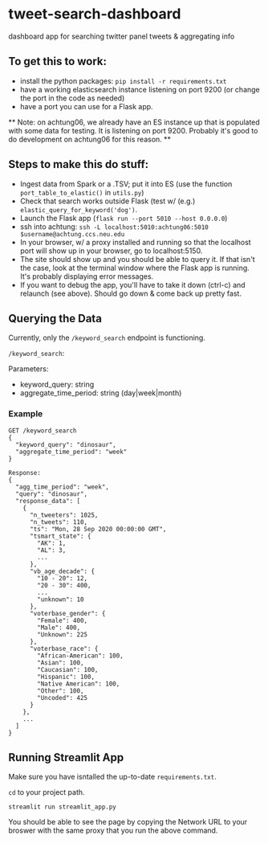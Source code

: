 # tweet-search-dashboard
dashboard app for searching twitter panel tweets &amp; aggregating info

## To get this to work:
- install the python packages: `pip install -r requirements.txt`
- have a working elasticsearch instance listening on port 9200 (or change the port in the code as needed)
- have a port you can use for a Flask app.

** Note: on achtung06, we already have an ES instance up that is populated with some data for testing. 
It is listening on port 9200. Probably it's good to do development on achtung06 for this reason.
** 

## Steps to make this do stuff:
- Ingest data from Spark or a .TSV; put it into ES (use the function `port_table_to_elastic()` in `utils.py`)
- Check that search works outside Flask (test w/ (e.g.) `elastic_query_for_keyword('dog')`. 
- Launch the Flask app (`flask run --port 5010 --host 0.0.0.0`)
- ssh into achtung: `ssh -L localhost:5010:achtung06:5010 $username@achtung.ccs.neu.edu`
- In your browser, w/ a proxy installed and running so that the localhost port will show up in your browser, go to localhost:5150.
- The site should show up and you should be able to query it. If that isn't the case, look at the terminal window where the Flask app is running. It's probably displaying error messages.
- If you want to debug the app, you'll have to take it down (ctrl-c) and relaunch (see above). Should go down & come back up pretty fast.

## Querying the Data
Currently, only the `/keyword_search` endpoint is functioning.

`/keyword_search`:

Parameters:
- keyword_query: string
- aggregate_time_period: string (day|week|month)


### Example
```
GET /keyword_search
{
  "keyword_query": "dinosaur",
  "aggregate_time_period": "week"
}
```
```
Response:
{
  "agg_time_period": "week",
  "query": "dinosaur",
  "response_data": [
    {
      "n_tweeters": 1025,
      "n_tweets": 110,
      "ts": "Mon, 28 Sep 2020 00:00:00 GMT",
      "tsmart_state": {
        "AK": 1,
        "AL": 3,
        ...
      },
      "vb_age_decade": {
        "10 - 20": 12,
        "20 - 30": 400,
        ...
        "unknown": 10
      },
      "voterbase_gender": {
        "Female": 400,
        "Male": 400,
        "Unknown": 225
      },
      "voterbase_race": {
        "African-American": 100,
        "Asian": 100,
        "Caucasian": 100,
        "Hispanic": 100,
        "Native American": 100,
        "Other": 100,
        "Uncoded": 425
      }
    },
    ...
  ]
}
```
## Running Streamlit App

Make sure you have isntalled the up-to-date `requirements.txt`.

`cd` to your project path.


```
streamlit run streamlit_app.py
```

You should be able to see the page by copying the Network URL to your broswer with the same proxy that you run the above command.
